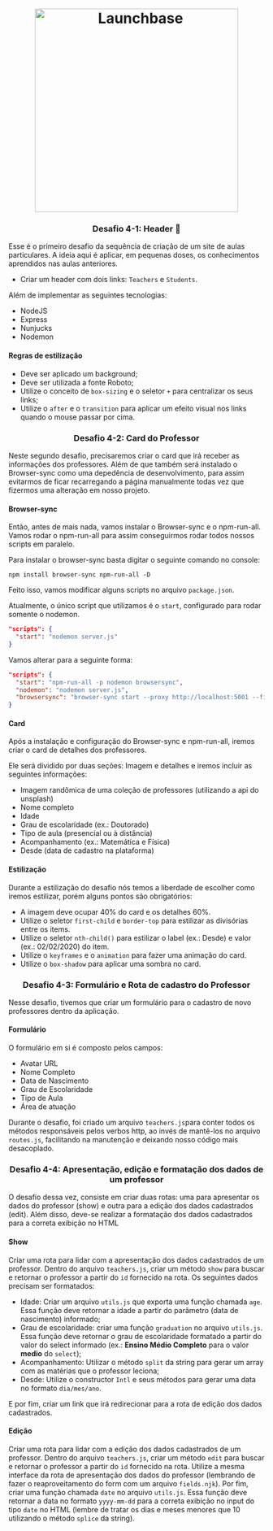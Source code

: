 <h1 align="center">
    <img alt="Launchbase" src="https://storage.googleapis.com/golden-wind/bootcamp-launchbase/logo.png" width="400px" />
</h1>

<h3 align="center">
  Desafio 4-1: Header 🚀
</h3>

Esse é o primeiro desafio da sequência de criação de um site de aulas particulares. A ideia aqui é aplicar, em pequenas doses, os conhecimentos aprendidos nas aulas anteriores.

- Criar um header com dois links: `Teachers` e `Students`.

Além de implementar as seguintes tecnologias:

- NodeJS
- Express
- Nunjucks
- Nodemon

#### Regras de estilização

- Deve ser aplicado um background;
- Deve ser utilizada a fonte Roboto;
- Utilize o conceito de `box-sizing` e o seletor `+` para centralizar os seus links;
- Utilize o `after` e o `transition` para aplicar um efeito visual nos links quando o mouse passar por cima.

<h3 align="center">
  Desafio 4-2: Card do Professor
</h3>

Neste segundo desafio, precisaremos criar o card que irá receber as informações dos professores. Além de que também será instalado o Browser-sync como uma depedência de desenvolvimento, para assim evitarmos de ficar recarregando a página manualmente todas vez que fizermos uma alteração em nosso projeto.

#### Browser-sync

Então, antes de mais nada, vamos instalar o Browser-sync e o npm-run-all.
Vamos rodar o npm-run-all para assim conseguirmos rodar todos nossos scripts em paralelo.

Para instalar o browser-sync basta digitar o seguinte comando no console:

```
npm install browser-sync npm-run-all -D
```

Feito isso, vamos modificar alguns scripts no arquivo `package.json`.

Atualmente, o único script que utilizamos é o `start`, configurado para rodar somente o nodemon.

```json
"scripts": {
  "start": "nodemon server.js"
}
```

Vamos alterar para a seguinte forma:

```json
"scripts": {
  "start": "npm-run-all -p nodemon browsersync",
  "nodemon": "nodemon server.js",
  "browsersync": "browser-sync start --proxy http://localhost:5001 --files 'public,views'" 
}
```

#### Card

Após a instalação e configuração do Browser-sync e npm-run-all, iremos criar o card de detalhes dos professores.

Ele será dividido por duas seções: Imagem e detalhes e iremos incluir as seguintes informações:

  - Imagem randômica de uma coleção de professores (utilizando a api do unsplash)
  - Nome completo
  - Idade
  - Grau de escolaridade (ex.: Doutorado)
  - Tipo de aula (presencial ou à distância)
  - Acompanhamento (ex.: Matemática e Física)
  - Desde (data de cadastro na plataforma)

#### Estilização

Durante a estilização do desafio nós temos a liberdade de escolher como iremos estilizar, porém alguns pontos são obrigatórios:

  - A imagem deve ocupar 40% do card e os detalhes 60%.
  - Utilize o seletor `first-child` e `border-top` para estilizar as divisórias entre os items.
  - Utilize o seletor `nth-child()` para estilizar o label (ex.: Desde) e valor (ex.: 02/02/2020) do item.
  - Utilize o `keyframes` e o `animation` para fazer uma animação do card.
  - Utilize o `box-shadow` para aplicar uma sombra no card.


<h3 align="center">
  Desafio 4-3: Formulário e Rota de cadastro do Professor
</h3>

Nesse desafio, tivemos que criar um formulário para o cadastro de novo professores dentro da aplicação.

#### Formulário

O formulário em si é composto pelos campos:
  
  - Avatar URL
  - Nome Completo
  - Data de Nascimento
  - Grau de Escolaridade
  - Tipo de Aula
  - Área de atuação

Durante o desafio, foi criado um arquivo `teachers.js`para conter todos os métodos responsáveis pelos verbos http, ao invés de mantê-los no arquivo `routes.js`, facilitando na manutenção e deixando nosso código mais desacoplado.

<h3 align="center">
  Desafio 4-4: Apresentação, edição e formatação dos dados de um professor
</h3>

O desafio dessa vez, consiste em criar duas rotas: uma para apresentar os dados do professor (show) e outra para a edição dos dados cadastrados (edit). Além disso, deve-se realizar a formatação dos dados cadastrados para a correta exibição no HTML

#### Show

Criar uma rota para lidar com a apresentação dos dados cadastrados de um professor. Dentro do arquivo `teachers.js`, criar um método `show` para buscar e retornar o professor a partir do `id` fornecido na rota. Os seguintes dados precisam ser formatados:

- Idade: Criar um arquivo `utils.js` que exporta uma função chamada `age`. Essa função deve retornar a idade a partir do parâmetro (data de nascimento) informado;
- Grau de escolaridade: criar uma função `graduation` no arquivo `utils.js`. Essa função deve retornar o grau de escolaridade formatado a partir do valor do select informado (ex.: **Ensino Médio Completo** para o valor **medio** do `select`);
- Acompanhamento: Utilizar o método `split` da string para gerar um array com as matérias que o professor leciona;
- Desde: Utilize o constructor `Intl` e seus métodos para gerar uma data no formato `dia/mes/ano`.

E por fim, criar um link que irá redirecionar para a rota de edição dos dados cadastrados.

#### Edição

Criar uma rota para lidar com a edição dos dados cadastrados de um professor. Dentro do arquivo `teachers.js`, criar um método `edit` para buscar e retornar o professor a partir do `id` fornecido na rota. Utilize a mesma interface da rota de apresentação dos dados do professor (lembrando de fazer o reaproveitamento do form com um arquivo `fields.njk`). Por fim, criar uma função chamada `date` no arquivo `utils.js`. Essa função deve retornar a data no formato `yyyy-mm-dd` para a correta exibição no input do tipo `date` no HTML (lembre de tratar os dias e meses menores que 10 utilizando o método `splice` da string).